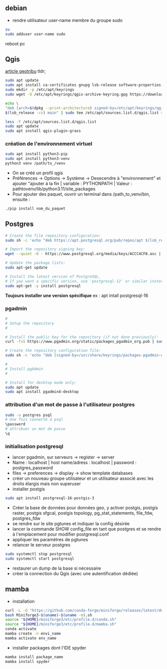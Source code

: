 ## debian

- rendre utilisateur user-name membre du groupe sudo
```bash
su
sudo adduser user-name sudo
```

reboot pc

## Qgis

[article geotribu](https://geotribu.fr/articles/2023/2023-01-05_installer-qgis-sur-ubuntu/#choix)
tldr;

```bash
sudo apt update
sudo apt install ca-certificates gnupg lsb-release software-properties-common
sudo mkdir -p /etc/apt/keyrings
sudo wget -O /etc/apt/keyrings/qgis-archive-keyring.gpg https://download.qgis.org/downloads/qgis-archive-keyring.gpg

echo \
"deb [arch=$(dpkg --print-architecture) signed-by=/etc/apt/keyrings/qgis-archive-keyring.gpg] https://qgis.org/debian \
$(lsb_release -cs) main" | sudo tee /etc/apt/sources.list.d/qgis.list > /dev/null

less -F /etc/apt/sources.list.d/qgis.list
sudo apt update
sudo apt install qgis-plugin-grass
```

### création de l'environnement virtuel

```bash
sudo apt install python3-pip
sudo apt install python3-venv
python3 venv /path/to_/venv
```

- On se créé un profil qgis
- Préférences -> Options -> Système -> Desecendre à "environnement" et ajouter "ajouter à la fin | variable : PYTHONPATH | Valeur : pathtovenv/lib/python3.11/site_packages
- Pour ajouter des paquet, ouvrir un terminal dans /path_to_venv/bin, ensuite :

 ```bash
./pip install nom_du_paquet
```

## Postgres

``` bash
# Create the file repository configuration:
sudo sh -c 'echo "deb https://apt.postgresql.org/pub/repos/apt $(lsb_release -cs)-pgdg main" > /etc/apt/sources.list.d/pgdg.list'

# Import the repository signing key:
wget --quiet -O - https://www.postgresql.org/media/keys/ACCC4CF8.asc | sudo apt-key add -

# Update the package lists:
sudo apt-get update

# Install the latest version of PostgreSQL.
# If you want a specific version, use 'postgresql-12' or similar instead of 'postgresql':
sudo apt-get -y install postgresql
```

 **Toujours installer une version spécifique** ex : apt intall postgresql-16

### pgadmin

 ```bash
 #
# Setup the repository
#

# Install the public key for the repository (if not done previously):
curl -fsS https://www.pgadmin.org/static/packages_pgadmin_org.pub | sudo gpg --dearmor -o /usr/share/keyrings/packages-pgadmin-org.gpg

# Create the repository configuration file:
sudo sh -c 'echo "deb [signed-by=/usr/share/keyrings/packages-pgadmin-org.gpg] https://ftp.postgresql.org/pub/pgadmin/pgadmin4/apt/$(lsb_release -cs) pgadmin4 main" > /etc/apt/sources.list.d/pgadmin4.list && apt update'

#
# Install pgAdmin
#

# Install for desktop mode only:
sudo apt update
sudo apt install pgadmin4-desktop
```

### attribution d'un mot de passe à l'utilisateur postgres

```bash
sudo -u postgres psql
# Une fois connecté à psql
\password
# attribuer un mot de passe
\q
```

### initialisation postgresql

- lancer pgadmin, sur serveurs -> register -> server
- Name : localhost | host name/adress : localhost | password : postgres_password
- files -> preferences -> display -> show template databases
- créer un nouveau groupe utilisateur et un utilisateur associé avec les droits élargis mais non superuser
- installer postgis

```bash
sudo apt install postgresql-16-postgis-3
```

- Créer la base de données pour données geo, y activer postgis, postgis raster, postgis sfgcal, postgis topology, pg_stat_statements, file_fdw, postgres_fdw
- se rendre sur le site pgtunes et indiquer la config désirée
- lancer la commande SHOW config_file en tant que postgres et se rendre à l'emplacement pour modifier postgresql.conf
- appliquer les paramètres de pgtunes
- relancer le serveur postgres

```bash
sudo systemctl stop postgresql
sudo systemctl start postgresql
```

- restaurer un dump de la base si nécessaire
- créer la connection du Qgis (avec une autentification dédiée)

## mamba

- installation

```bash
curl -L -O "https://github.com/conda-forge/miniforge/releases/latest/download/Miniforge3-$(uname)-$(uname -m).sh"
bash Miniforge3-$(uname)-$(uname -m).sh
source "${HOME}/miniforge3/etc/profile.d/conda.sh"
source "${HOME}/miniforge3/etc/profile.d/mamba.sh"
conda activate
mamba create -n envi_name
mamba activate env_name
```

- installer packages dont l'IDE spyder

```bash
mamba install package_name
mamba install spyder
```
